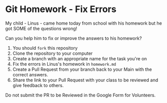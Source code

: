# Git Homework - Fix Errors

My child - Linus - came home today from school with his homework but he got SOME of the questions wrong!

Can you help him to fix or improve the answers to his homework?

1. You should `fork` this repository
2. Clone the repository to your computer
3. Create a branch with an appropriate name for the task you're on
3. Fix the errors in Linus's homework in `homework.md`
4. Create a Pull Request from your branch back to your Main with the correct answers.
5. Share the link to your Pull Request with your class to be reviewed and give feedback to others.

Do not submit the PR to be Reviewed in the Google Form for Volunteers.
